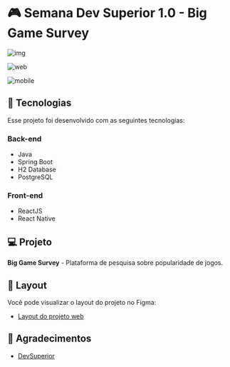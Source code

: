 # 🎮 Semana Dev Superior 1.0 - Big Game Survey

![img](https://user-images.githubusercontent.com/55858659/93157986-ad130200-f6e1-11ea-9be4-dfbd4a39af2f.png)

![web](https://user-images.githubusercontent.com/55858659/93159054-c157fe80-f6e3-11ea-8b6b-c63fc80b5563.png)

![mobile](https://user-images.githubusercontent.com/55858659/93159601-e9942d00-f6e4-11ea-8121-737ba876abcf.png)

## 🚀 Tecnologias

Esse projeto foi desenvolvido com as seguintes tecnologias:

### Back-end
- Java
- Spring Boot
- H2 Database
- PostgreSQL
### Front-end
- ReactJS
- React Native

## 💻 Projeto

**Big Game Survey** - Plataforma de pesquisa sobre popularidade de jogos.

## 🔖 Layout

Você pode visualizar o layout do projeto no Figma:

- [Layout do projeto web](https://www.figma.com/file/AE96dXBqHTLIWI0wU340Px/DSPesquisa)

## 🙌 Agradecimentos

- [DevSuperior](https://devsuperior.com.br/)
